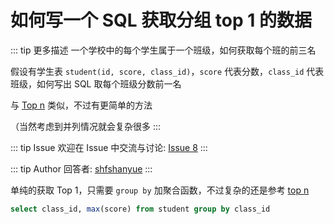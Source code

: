 # 如何写一个 SQL 获取分组 top 1 的数据 

::: tip 更多描述 
 一个学校中的每个学生属于一个班级，如何获取每个班的前三名

假设有学生表 `student(id, score, class_id)`，`score` 代表分数，`class_id` 代表班级，如何写出 SQL 取每个班级分数前一名

与 [Top n](https://github.com/shfshanyue/Daily-Question/issues/7) 类似，不过有更简单的方法

（当然考虑到并列情况就会复杂很多 
:::

::: tip Issue 
 欢迎在 Issue 中交流与讨论: [Issue 8](https://github.com/shfshanyue/Daily-Question/issues/8) 
:::

::: tip Author 
回答者: [shfshanyue](https://github.com/shfshanyue) 
:::

单纯的获取 Top 1，只需要 `group by` 加聚合函数，不过复杂的还是参考 [top n](https://github.com/shfshanyue/Daily-Question/issues/7)

``` sql
select class_id, max(score) from student group by class_id
```